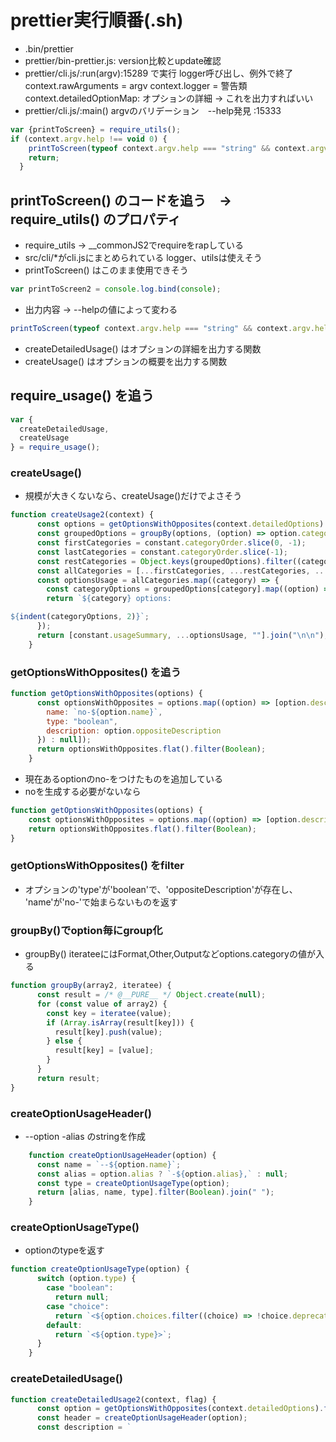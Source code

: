# prettier実行順番(.sh)

- .bin/prettier
- prettier/bin-prettier.js: version比較とupdate確認
- prettier/cli.js/:run(argv):15289 で実行 logger呼び出し、例外で終了 context.rawArguments = argv context.logger = 警告類 context.detailedOptionMap: オプションの詳細 → これを出力すればいい
- prettier/cli.js/:main() argvのバリデーション　--help発見 :15333

```js
var {printToScreen} = require_utils();
if (context.argv.help !== void 0) {
    printToScreen(typeof context.argv.help === "string" && context.argv.help !== "" ? createDetailedUsage(context, context.argv.help) : createUsage(context));
    return;
  }
```

## printToScreen() のコードを追う　→　require_utils() のプロパティ

- require_utils → __commonJS2でrequireをrapしている
- src/cli/*がcli.jsにまとめられている logger、utilsは使えそう
- printToScreen() はこのまま使用できそう

```js
var printToScreen2 = console.log.bind(console);
```

- 出力内容 → --helpの値によって変わる

```js
printToScreen(typeof context.argv.help === "string" && context.argv.help !== "" ? createDetailedUsage(context, context.argv.help) : createUsage(context));
```

- createDetailedUsage() はオプションの詳細を出力する関数
- createUsage() はオプションの概要を出力する関数

## require_usage() を追う

```js
var {
  createDetailedUsage,
  createUsage
} = require_usage();
```

### createUsage()

- 規模が大きくないなら、createUsage()だけでよさそう

```js
function createUsage2(context) {
      const options = getOptionsWithOpposites(context.detailedOptions).filter((option) => !(option.type === "boolean" && option.oppositeDescription && !option.name.startsWith("no-")));
      const groupedOptions = groupBy(options, (option) => option.category);
      const firstCategories = constant.categoryOrder.slice(0, -1);
      const lastCategories = constant.categoryOrder.slice(-1);
      const restCategories = Object.keys(groupedOptions).filter((category) => !constant.categoryOrder.includes(category));
      const allCategories = [...firstCategories, ...restCategories, ...lastCategories];
      const optionsUsage = allCategories.map((category) => {
        const categoryOptions = groupedOptions[category].map((option) => createOptionUsage(context, option, OPTION_USAGE_THRESHOLD)).join("\n");
        return `${category} options:

${indent(categoryOptions, 2)}`;
      });
      return [constant.usageSummary, ...optionsUsage, ""].join("\n\n");
    }
```

### getOptionsWithOpposites() を追う

```js
function getOptionsWithOpposites(options) {
      const optionsWithOpposites = options.map((option) => [option.description ? option : null, option.oppositeDescription ? Object.assign(Object.assign({}, option), {}, {
        name: `no-${option.name}`,
        type: "boolean",
        description: option.oppositeDescription
      }) : null]);
      return optionsWithOpposites.flat().filter(Boolean);
    }
```

- 現在あるoptionのno-をつけたものを追加している
- noを生成する必要がないなら

```js
function getOptionsWithOpposites(options) {
    const optionsWithOpposites = options.map((option) => [option.description ? option : null]);
    return optionsWithOpposites.flat().filter(Boolean);
}
```

### getOptionsWithOpposites() をfilter

- オプションの'type'が'boolean'で、'oppositeDescription'が存在し、 'name'が'no-'で始まらないものを返す

### groupBy()でoption毎にgroup化

- groupBy() iterateeにはFormat,Other,Outputなどoptions.categoryの値が入る

```js
function groupBy(array2, iteratee) {
      const result = /* @__PURE__ */ Object.create(null);
      for (const value of array2) {
        const key = iteratee(value);
        if (Array.isArray(result[key])) {
          result[key].push(value);
        } else {
          result[key] = [value];
        }
      }
      return result;
}
```

### createOptionUsageHeader()

- --option -alias のstringを作成

```js
    function createOptionUsageHeader(option) {
      const name = `--${option.name}`;
      const alias = option.alias ? `-${option.alias},` : null;
      const type = createOptionUsageType(option);
      return [alias, name, type].filter(Boolean).join(" ");
    }
```

### createOptionUsageType()

- optionのtypeを返す

```js
function createOptionUsageType(option) {
      switch (option.type) {
        case "boolean":
          return null;
        case "choice":
          return `<${option.choices.filter((choice) => !choice.deprecated && choice.since !== null).map((choice) => choice.value).join("|")}>`;
        default:
          return `<${option.type}>`;
      }
    }
```


### createDetailedUsage()

```js
function createDetailedUsage2(context, flag) {
      const option = getOptionsWithOpposites(context.detailedOptions).find((option2) => option2.name === flag || option2.alias === flag);
      const header = createOptionUsageHeader(option);
      const description = `
```
